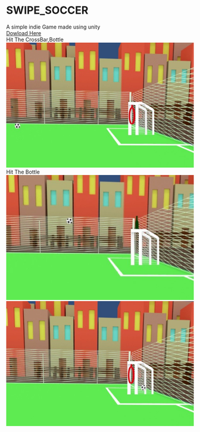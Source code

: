 # SWIPE_SOCCER
A simple indie Game made using unity
<br>[Dowload Here](https://drive.google.com/open?id=1hIwdeuoTf6Ken7hBedmEdlhdPlcpcm_8)
<br>Hit The CrossBar,Bottle <br>
![Level1](https://github.com/hsan-raza/SWIPE_SOCCER/blob/master/images/swipeSoc3.jpg)
<br>Hit The Bottle<br>
![Level2](https://github.com/hsan-raza/SWIPE_SOCCER/blob/master/images/swipeSoc.jpg)
![Level3](https://github.com/hsan-raza/SWIPE_SOCCER/blob/master/images/swipeSoc4.jpg)
